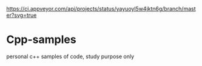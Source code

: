 https://ci.appveyor.com/api/projects/status/yayuoyl5w4jktn6g/branch/master?svg=true

# Cpp-samples
personal c++ samples of code, study purpose only
